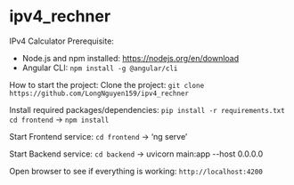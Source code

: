 # ipv4_rechner
IPv4 Calculator
Prerequisite:
- Node.js and npm installed: https://nodejs.org/en/download
- Angular CLI: `npm install -g @angular/cli`



How to start the project:
Clone the project: `git clone https://github.com/LongNguyen159/ipv4_rechner`

Install required packages/dependencies:
`pip install -r requirements.txt`
`cd frontend` -> `npm install`

Start Frontend service: `cd frontend` -> ‘ng serve’

Start Backend service: `cd backend` -> uvicorn main:app --host 0.0.0.0

Open browser to see if everything is working: `http://localhost:4200`
